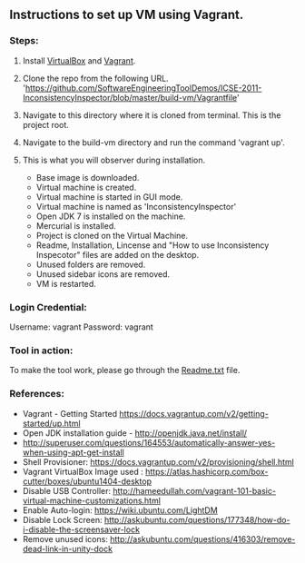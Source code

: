 ## Instructions to set up VM using Vagrant.

### Steps:
1. Install [VirtualBox](https://www.virtualbox.org/wiki/Downloads) and [Vagrant](https://www.vagrantup.com/downloads.html).
2. Clone the repo from the following URL.
'https://github.com/SoftwareEngineeringToolDemos/ICSE-2011-InconsistencyInspector/blob/master/build-vm/Vagrantfile'
3.  Navigate to this directory where it is cloned from terminal. This is the project root.
4.  Navigate to the build-vm directory and run the command 'vagrant up'. 

5.  This is what you will observer during installation.
    * Base image is downloaded.
    * Virtual machine is created.
    * Virtual machine is started in GUI mode.
    * Virtual machine is named as 'InconsistencyInspector'
    * Open JDK 7 is installed on the machine.
    * Mercurial is installed.
    * Project is cloned on the Virtual Machine.
    * Readme, Installation, Lincense and "How to use Inconsistency Inspecotor" files are added on the desktop.
    * Unused folders are removed.
    * Unused sidebar icons are removed.
    * VM is restarted.
    
### Login Credential:
Username: vagrant
Password: vagrant

### Tool in action:
To make the tool work, please go through the [Readme.txt](https://github.com/SoftwareEngineeringToolDemos/ICSE-2011-InconsistencyInspector/blob/master/build-vm/VM-Documents/readme.txt) file.

### References:
* Vagrant - Getting Started https://docs.vagrantup.com/v2/getting-started/up.html
* Open JDK installation guide - http://openjdk.java.net/install/
* http://superuser.com/questions/164553/automatically-answer-yes-when-using-apt-get-install
* Shell Provisioner: https://docs.vagrantup.com/v2/provisioning/shell.html
* Vagrant VirtualBox Image used : https://atlas.hashicorp.com/box-cutter/boxes/ubuntu1404-desktop
* Disable USB Controller: http://hameedullah.com/vagrant-101-basic-virtual-machine-customizations.html
* Enable Auto-login: https://wiki.ubuntu.com/LightDM
* Disable Lock Screen: http://askubuntu.com/questions/177348/how-do-i-disable-the-screensaver-lock
* Remove unused icons: http://askubuntu.com/questions/416303/remove-dead-link-in-unity-dock
